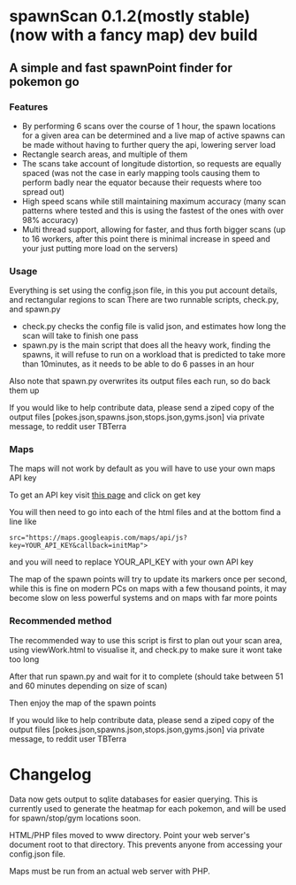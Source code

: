 # spawnScan 0.1.2(mostly stable)(now with a fancy map) dev build
## A simple and fast spawnPoint finder for pokemon go
### Features
- By performing 6 scans over the course of 1 hour, the spawn locations for a given area can be determined and a live map of active spawns can be made without having to further query the api, lowering server load
- Rectangle search areas, and multiple of them
- The scans take account of longitude distortion, so requests are equally spaced (was not the case in early mapping tools causing them to perform badly near the equator because their requests where too spread out)
- High speed scans while still maintaining maximum accuracy (many scan patterns where tested and this is using the fastest of the ones with over 98% accuracy)
- Multi thread support, allowing for faster, and thus forth bigger scans (up to 16 workers, after this point there is minimal increase in speed and your just putting more load on the servers)

### Usage
Everything is set using the config.json file, in this you put account details, and rectangular regions to scan
There are two runnable scripts, check.py, and spawn.py
- check.py checks the config file is valid json, and estimates how long the scan will take to finish one pass
- spawn.py is the main script that does all the heavy work, finding the spawns, it will refuse to run on a workload that is predicted to take more than 10minutes, as it needs to be able to do 6 passes in an hour

Also note that spawn.py overwrites its output files each run, so do back them up

If you would like to help contribute data, please send a ziped copy of the output files [pokes.json,spawns.json,stops.json,gyms.json] via private message, to reddit user TBTerra

### Maps
The maps will not work by default as you will have to use your own maps API key

To get an API key visit [this page](https://developers.google.com/maps/documentation/javascript/get-api-key) and click on get key

You will then need to go into each of the html files and at the bottom find a line like
```
src="https://maps.googleapis.com/maps/api/js?key=YOUR_API_KEY&callback=initMap">
```
and you will need to replace YOUR_API_KEY with your own API key

The map of the spawn points will try to update its markers once per second, while this is fine on modern PCs on maps with a few thousand points, it may become slow on less powerful systems and on maps with far more points

### Recommended method
The recommended way to use this script is first to plan out your scan area, using viewWork.html to visualise it, and check.py to make sure it wont take too long

After that run spawn.py and wait for it to complete (should take between 51 and 60 minutes depending on size of scan)

Then enjoy the map of the spawn points

If you would like to help contribute data, please send a ziped copy of the output files [pokes.json,spawns.json,stops.json,gyms.json] via private message, to reddit user TBTerra

# Changelog

Data now gets output to sqlite databases for easier querying.  This is currently used to generate the heatmap for each pokemon, and will be used for spawn/stop/gym locations soon.

HTML/PHP files moved to www directory.  Point your web server's document root to that directory.  This prevents anyone from accessing your config.json file.

Maps must be run from an actual web server with PHP.
